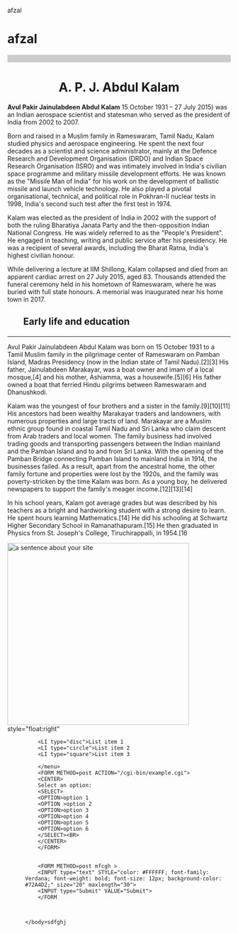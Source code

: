 <!DOCTYPE html>
<html lang="eng"
<html>
    <head>
        <meta 
    </head>
    <body>
        <p>afzal<h1>afzal</h1></p>
        <centor><marquee bgcolor=#cccccc width="100%">afzal </marquee></centor>
        <center><h1>A. P. J. Abdul Kalam</h1></center>
        <p><b>Avul Pakir Jainulabdeen Abdul Kalam</b>  15 October 1931 – 27 July 2015) was an Indian aerospace scientist and statesman who served as the president of India from 2002 to 2007.</p>
        <p>Born and raised in a Muslim family in Rameswaram, Tamil Nadu, Kalam studied physics and aerospace engineering. He spent the next four decades as a scientist and science administrator, mainly at the Defence Research and Development Organisation (DRDO) and Indian Space Research Organisation (ISRO) and was intimately involved in India's civilian space programme and military missile development efforts. He was known as the "Missile Man of India" for his work on the development of ballistic missile and launch vehicle technology. He also played a pivotal organisational, technical, and political role in Pokhran-II nuclear tests in 1998, India's second such test after the first test in 1974.</p>
        <p>Kalam was elected as the president of India in 2002 with the support of both the ruling Bharatiya Janata Party and the then-opposition Indian National Congress. He was widely referred to as the "People's President". He engaged in teaching, writing and public service after his presidency. He was a recipient of several awards, including the Bharat Ratna, India's highest civilian honour.</p>
        <p>While delivering a lecture at IIM Shillong, Kalam collapsed and died from an apparent cardiac arrest on 27 July 2015, aged 83. Thousands attended the funeral ceremony held in his hometown of Rameswaram, where he was buried with full state honours. A memorial was inaugurated near his home town in 2017.</p>
        <h2><ul>Early life and education</ul></h2>
        <HR WIDTH="100%" NOSHADE>
        <p>Avul Pakir Jainulabdeen Abdul Kalam was born on 15 October 1931 to a Tamil Muslim family in the pilgrimage center of Rameswaram on Pamban Island, Madras Presidency (now in the Indian state of Tamil Nadu).[2][3] His father, Jainulabdeen Marakayar, was a boat owner and imam of a local mosque,[4] and his mother, Ashiamma, was a housewife.[5][6] His father owned a boat that ferried Hindu pilgrims between Rameswaram and Dhanushkodi.</p>
        <p>Kalam was the youngest of four brothers and a sister in the family.[9][10][11] His ancestors had been wealthy Marakayar traders and landowners, with numerous properties and large tracts of land. Marakayar are a Muslim ethnic group found in coastal Tamil Nadu and Sri Lanka who claim descent from Arab traders and local women. The family business had involved trading goods and transporting passengers between the Indian mainland and the Pamban Island and to and from Sri Lanka. With the opening of the Pamban Bridge connecting Pamban Island to mainland India in 1914, the businesses failed. As a result, apart from the ancestral home, the other family fortune and properties were lost by the 1920s, and the family was poverty-stricken by the time Kalam was born. As a young boy, he delivered newspapers to support the family's meager income.[12][13][14]</p>
        <p>In his school years, Kalam got average grades but was described by his teachers as a bright and hardworking student with a strong desire to learn. He spent hours learning Mathematics.[14] He did his schooling at Schwartz Higher Secondary School in Ramanathapuram.[15] He then graduated in Physics from St. Joseph's College, Tiruchirappalli, in 1954.[16</p>
        <img SRC="C:\Users\shaik\OneDrive\Desktop\afzalcore\apj_abdul_kalam_hd_wallpapers  OfficialKalam.jpg" WIDTH="410" HEIGHT="410" BORDER="0" ALT="a sentence about your site"> style="float:right" <img>
        <menu> 

        <LI type="disc">List item 1
        <LI type="circle">List item 2
        <LI type="square">List item 3

        </menu>
        <FORM METHOD=post ACTION="/cgi-bin/example.cgi">
        <CENTER>
        Select an option:
        <SELECT>
        <OPTION>option 1
        <OPTION >option 2
        <OPTION>option 3
        <OPTION>option 4
        <OPTION>option 5
        <OPTION>option 6
        </SELECT><BR>
        </CENTER>
        </FORM>
        

        <FORM METHOD=post mfcgh >
        <INPUT type="text" STYLE="color: #FFFFFF; font-family: Verdana; font-weight: bold; font-size: 12px; background-color: #72A4D2;" size="20" maxlength="30">
        <INPUT type="Submit" VALUE="Submit">
        </FORM
            
    
    
    </body>sdfghj
</html>